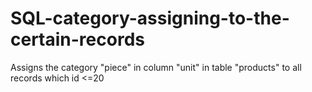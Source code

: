 # SQL-category-assigning-to-the-certain-records
Assigns the category "piece" in column "unit" in table "products" to all records which id &lt;=20
